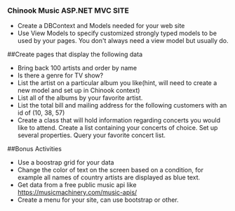 
### Chinook Music ASP.NET MVC SITE
* Create a DBContext and Models needed for your web site
* Use View Models to specify customized strongly typed models to be used by your pages. You don't always need a view model but usually do.


##Create pages that display the following data
* Bring back 100 artists and order by name
* Is there a genre for TV show?
* List the artist on a particular album you like(hint, will need to create a new model and set up in Chinook context)
* List all of the albums by your favorite artist.
* List the total bill and mailing address for the following customers with an id of (10, 38, 57)
* Create a class that will hold information regarding concerts you would like to attend. Create a list containing your concerts of choice. Set up several properties. Query your favorite concert list.
 
##Bonus Activities
* Use a boostrap grid for your data
* Change the color of text on the screen based on a condition, for example all names of country artists are displayed as blue text. 
* Get data from a free public music api like https://musicmachinery.com/music-apis/
* Create a menu for your site, can use bootstrap or other.
